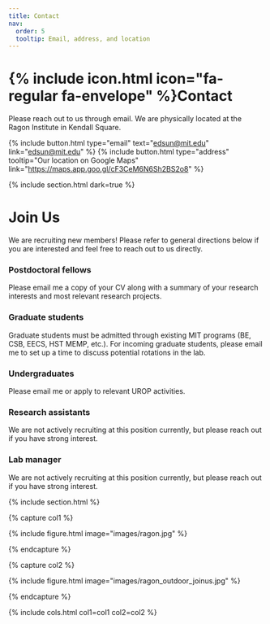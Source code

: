 ```yaml
---
title: Contact
nav:
  order: 5
  tooltip: Email, address, and location
---
```


# {% include icon.html icon="fa-regular fa-envelope" %}Contact

Please reach out to us through email. We are physically located at the Ragon Institute in Kendall Square.

{%
  include button.html
  type="email"
  text="edsun@mit.edu"
  link="edsun@mit.edu"
%}
{%
  include button.html
  type="address"
  tooltip="Our location on Google Maps"
  link="https://maps.app.goo.gl/cF3CeM6N6Sh2BS2o8"
%}

{% include section.html dark=true %}

# Join Us

We are recruiting new members! Please refer to general directions below if you are interested and feel free to reach out to us directly.

### Postdoctoral fellows

Please email me a copy of your CV along with a summary of your research interests and most relevant research projects.

### Graduate students

Graduate students must be admitted through existing MIT programs (BE, CSB, EECS, HST MEMP, etc.). For incoming graduate students, please email me to set up a time to discuss potential rotations in the lab.

### Undergraduates

Please email me or apply to relevant UROP activities.

### Research assistants

We are not actively recruiting at this position currently, but please reach out if you have strong interest.

### Lab manager

We are not actively recruiting at this position currently, but please reach out if you have strong interest.

{% include section.html %}

{% capture col1 %}

{%
  include figure.html
  image="images/ragon.jpg"
%}

{% endcapture %}

{% capture col2 %}

{%
  include figure.html
  image="images/ragon_outdoor_joinus.jpg"
%}

{% endcapture %}

{% include cols.html col1=col1 col2=col2 %}
